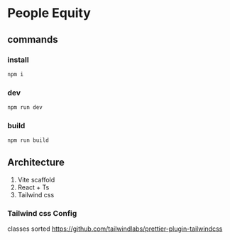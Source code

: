# People Equity

## commands

### install

```bash
npm i
```

### dev

```bash
npm run dev
```

### build

```bash
npm run build
```

## Architecture

1. Vite scaffold
2. React + Ts
3. Tailwind css

### Tailwind css Config

classes sorted https://github.com/tailwindlabs/prettier-plugin-tailwindcss

